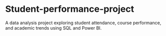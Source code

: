 # Student-performance-project
A data analysis project exploring student attendance, course performance, and academic trends using SQL and Power BI.
